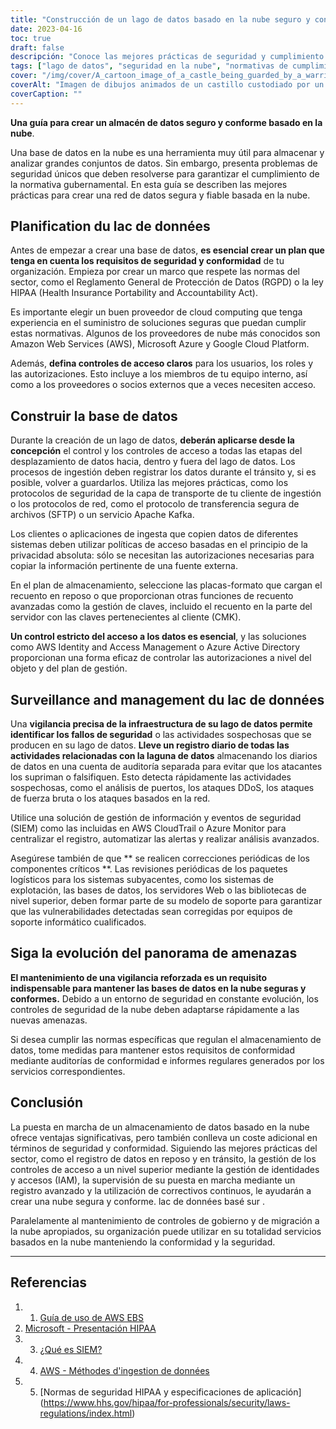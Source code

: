 ```yaml
---
title: "Construcción de un lago de datos basado en la nube seguro y conforme a la normativa: Buenas prácticas para proteger los datos almacenados"
date: 2023-04-16
toc: true
draft: false
descripción: "Conoce las mejores prácticas de seguridad y cumplimiento normativo a la hora de planificar, construir y gestionar lagos de datos basados en la nube en esta completa guía."
tags: ["lago de datos", "seguridad en la nube", "normativas de cumplimiento", "controles de acceso", "cifrado", "AWS", "Azure", "HIPAA", "GDPR", "monitorización", "parches", "ciberseguridad", "solución SIEM", "equipos de soporte de TI", "panorama de amenazas", "migración a la nube", "gobierno de la nube"].
cover: "/img/cover/A_cartoon_image_of_a_castle_being_guarded_by_a_warrior.png"
coverAlt: "Imagen de dibujos animados de un castillo custodiado por un caballero guerrero, que simboliza el concepto de protección sólida para un almacenamiento seguro y conforme a las normas basado en la nube"
coverCaption: ""
---
```


 **Una guía para crear un almacén de datos seguro y conforme basado en la nube**.
 
 Una base de datos en la nube es una herramienta muy útil para almacenar y analizar grandes conjuntos de datos. Sin embargo, presenta problemas de seguridad únicos que deben resolverse para garantizar el cumplimiento de la normativa gubernamental. En esta guía se describen las mejores prácticas para crear una red de datos segura y fiable basada en la nube.
 
 ## Planification du lac de données
 
 Antes de empezar a crear una base de datos, **es esencial crear un plan que tenga en cuenta los requisitos de seguridad y conformidad** de tu organización. Empieza por crear un marco que respete las normas del sector, como el Reglamento General de Protección de Datos (RGPD) o la ley HIPAA (Health Insurance Portability and Accountability Act).
 
 Es importante elegir un buen proveedor de cloud computing que tenga experiencia en el suministro de soluciones seguras que puedan cumplir estas normativas. Algunos de los proveedores de nube más conocidos son Amazon Web Services (AWS), Microsoft Azure y Google Cloud Platform.
 
 Además, **defina controles de acceso claros** para los usuarios, los roles y las autorizaciones. Esto incluye a los miembros de tu equipo interno, así como a los proveedores o socios externos que a veces necesiten acceso.
 
 ## Construir la base de datos
 
 Durante la creación de un lago de datos, **deberán aplicarse desde la concepción** el control y los controles de acceso a todas las etapas del desplazamiento de datos hacia, dentro y fuera del lago de datos. Los procesos de ingestión deben registrar los datos durante el tránsito y, si es posible, volver a guardarlos. Utiliza las mejores prácticas, como los protocolos de seguridad de la capa de transporte de tu cliente de ingestión o los protocolos de red, como el protocolo de transferencia segura de archivos (SFTP) o un servicio Apache Kafka.
 
 Los clientes o aplicaciones de ingesta que copien datos de diferentes sistemas deben utilizar políticas de acceso basadas en el principio de la privacidad absoluta: sólo se necesitan las autorizaciones necesarias para copiar la información pertinente de una fuente externa.
 
 En el plan de almacenamiento, seleccione las placas-formato que cargan el recuento en reposo o que proporcionan otras funciones de recuento avanzadas como la gestión de claves, incluido el recuento en la parte del servidor con las claves pertenecientes al cliente (CMK).
 
 **Un control estricto del acceso a los datos es esencial**, y las soluciones como AWS Identity and Access Management o Azure Active Directory proporcionan una forma eficaz de controlar las autorizaciones a nivel del objeto y del plan de gestión.
 
 ## Surveillance and management du lac de données
 
 Una **vigilancia precisa de la infraestructura de su lago de datos permite identificar los fallos de seguridad** o las actividades sospechosas que se producen en su lago de datos. **Lleve un registro diario de todas las actividades relacionadas con la laguna de datos** almacenando los diarios de datos en una cuenta de auditoría separada para evitar que los atacantes los supriman o falsifiquen. Esto detecta rápidamente las actividades sospechosas, como el análisis de puertos, los ataques DDoS, los ataques de fuerza bruta o los ataques basados en la red.
 
 Utilice una solución de gestión de información y eventos de seguridad (SIEM) como las incluidas en AWS CloudTrail o Azure Monitor para centralizar el registro, automatizar las alertas y realizar análisis avanzados.
 
 Asegúrese también de que ** se realicen correcciones periódicas de los componentes críticos **. Las revisiones periódicas de los paquetes logísticos para los sistemas subyacentes, como los sistemas de explotación, las bases de datos, los servidores Web o las bibliotecas de nivel superior, deben formar parte de su modelo de soporte para garantizar que las vulnerabilidades detectadas sean corregidas por equipos de soporte informático cualificados.
 
 ## Siga la evolución del panorama de amenazas
 
 **El mantenimiento de una vigilancia reforzada es un requisito indispensable para mantener las bases de datos en la nube seguras y conformes.** Debido a un entorno de seguridad en constante evolución, los controles de seguridad de la nube deben adaptarse rápidamente a las nuevas amenazas.
 
 Si desea cumplir las normas específicas que regulan el almacenamiento de datos, tome medidas para mantener estos requisitos de conformidad mediante auditorías de conformidad e informes regulares generados por los servicios correspondientes.
 
 ## Conclusión
 
 La puesta en marcha de un almacenamiento de datos basado en la nube ofrece ventajas significativas, pero también conlleva un coste adicional en términos de seguridad y conformidad. Siguiendo las mejores prácticas del sector, como el registro de datos en reposo y en tránsito, la gestión de los controles de acceso a un nivel superior mediante la gestión de identidades y accesos (IAM), la supervisión de su puesta en marcha mediante un registro avanzado y la utilización de correctivos continuos, le ayudarán a crear una nube segura y conforme. lac de données basé sur .
 
 Paralelamente al mantenimiento de controles de gobierno y de migración a la nube apropiados, su organización puede utilizar en su totalidad servicios basados en la nube manteniendo la conformidad y la seguridad.
 
 _______
 
 ## Referencias
 
 1. 1. [Guía de uso de AWS EBS](https://docs.aws.amazon.com/AWSEC2/latest/UserGuide/AMIEncryption.html)
 2. [Microsoft - Presentación HIPAA](https://learn.microsoft.com/en-us/azure/compliance/offerings/offering-hipaa-us)
 3. 3. [¿Qué es SIEM?](https://www.varonis.com/blog/what-is-siem)
 4. 4. [AWS - Méthodes d'ingestion de données](https://docs.aws.amazon.com/whitepapers/latest/building-data-lakes/data-ingestion-methods.html)
 5. 5. [Normas de seguridad HIPAA y especificaciones de aplicación] (https://www.hhs.gov/hipaa/for-professionals/security/laws-regulations/index.html)
